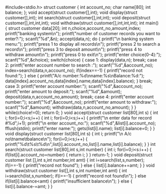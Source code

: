 #include<stdio.h>
struct customer
{
int account_no;
char name[80];
int balance;
};
void accept(struct customer[],int);
void display(struct customer[],int);
int search(struct customer[],int,int);
void deposit(struct customer[],int,int,int);
void withdraw(struct customer[],int,int,int);
int main()
{
struct customer data[20];
int n,choice,account_no,amount,index;
printf("banking system\n");
printf("number of customer records you want to enter?:");
scanf("%d",&n);
accept(data,n);
do
{
printf("\n banking system menu:");
printf("press 1 to display all records\n");
printf("press 2 to search a record\n");
printf("press 3 to deposit amount\n");
printf("press 4 to withdraw amount\n");
printf("press 0 to exit\n");
printf("enter choice(0-4):");
scanf("%d",&choice);
switch(choice)
{
case 1:
      display(data,n);
      break;
case 2:
     printf("enter account number to search :");
     scanf("%d",&account_no);
     index=search(data,n,account_no);
     if(index==-1)
     {
     printf("record not found:");
     }
     else
     {
     printf("A/c number:%d\nname:%s\nBalance:%d:");
     data[index].account_no,data[index].name,data[index].balance);
     }
     break;
case 3:
     printf("enter account number:");
     scanf("%d",&account_no);
     printf("enter amount to deposit:");
     scanf("%d",&amount);
     deposit(data,n,account_no,amount);
     break;
case 4:
     printf("enter account number:");
     scanf("%d",&account_no);
     printf("enter amount to withdraw:");
     scanf("%d",&amount);
     withdraw(data,n,account_no,amount);
     }
     }
     while(choice!=0);
     return 0;
     }
     void accept(struct customer list[80],int s)
     {
     int i;
     for(i=0;i<s;i++)
     {
     int i;
     for(i=0;i<s;i++)
     {
     printf("\n enter data for record #%d",i+1);
     printf("\n enter account_no:");
     scanf("%d",&list[i].account_no);
     fflush(stdin);
     printf("enter name:");
     gets(list[i].name);
     list[i].balance=0;
     }
     }
     void display(struct customer list[80],int s)
     {
     int i;
     printf("\n A/c no\tname\tbalance\n");
     for(i=0;i<s;i++)
     {
     printf("%d\t%s\t%d\n",list[i].account_no,list[i].name,list[i].balance);
     }
     }
     int search(struct customer list[80],int s,int number)
     {
     int i;
     for(i=0;i<s:i++)
     {
     if(list[i].account_no=number)
     {
     return i;
     }
     }
     return-1;
     }
     void deposit(struct customer list [],int s,int number,int amt)
     {
     int i=search(list,s,number);
     if(i==-1)
     {
     printf("record not found");
     }
     else
     {
     list[i].balance+=amt;
     }
     }
     void withdraw(struct customer list[],int s,int number,int amt)
     {
     int i=search(list,s,number);
     if(i==-1)
     {
     printf("record not found\n");
     }
     else if(list[i].balance<amt)
     {
     printf("insufficient balance\n");
     }
     else
     {
     list[i].balance-=amt;
     }
     }
